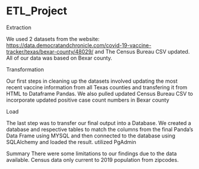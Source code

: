 # ETL_Project

Extraction

We used 2 datasets from the website: https://data.democratandchronicle.com/covid-19-vaccine-tracker/texas/bexar-county/48029/ and The Census Bureau CSV updated. All of our data was based on Bexar county. 


Transformation

Our first steps in cleaning up the datasets involved updating the most recent vaccine information from all Texas counties and transfering it from HTML to Dataframe Pandas. 
We also pulled updated Census Bureau CSV to incorporate updated positive case count numbers in Bexar county

Load

The last step was to transfer our final output into a Database. We created a database and respective tables to match the columns from the final Panda’s Data Frame using MYSQL and then connected to the database using SQLAlchemy and loaded the result. utilized PgAdmin

Summary
There were some limitations to our findings due to the data available. Census data only current to 2019 population from zipcodes. 
